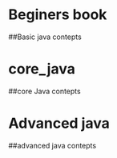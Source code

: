 # Beginers book
##Basic java contepts

# core_java
##core Java contepts

# Advanced java
##advanced java contepts
